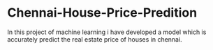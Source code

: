 # Chennai-House-Price-Predition
In this project of machine learning i have developed a model which is accurately predict the real estate price of houses in chennai.

